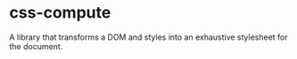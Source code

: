 # css-compute
A library that transforms a DOM and styles into an exhaustive stylesheet for the document.

